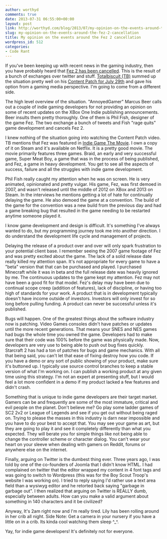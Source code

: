 ```yaml
---
author: worthyd
comments: true
date: 2013-07-31 06:55:00+00:00
layout: post
link: http://worthyd.com/blog/2013/07/my-opinion-on-the-events-around-the-fez-2-cancellation/
slug: my-opinion-on-the-events-around-the-fez-2-cancellation
title: My opinion on the events around the Fez 2 cancellation
wordpress_id: 512
categories:
- Code Rant
---
```


If you've been keeping up with recent news in the gaming industry, then you have probably heard that [Fez 2 has been cancelled](http://polytroncorporation.com/fez-ii-cancelled). This is the result of a bunch of exchanges over twitter and stuff. [Totalbiscuit (TB)](https://twitter.com/Totalbiscuit) summed up the situation pretty well on his [Content Patch for July 29th](http://www.youtube.com/watch?v=qyYQnsaJiUI&feature=c4-overview&list=UUy1Ms_5qBTawC-k7PVjHXKQ) and gave his option from a gaming media perspective.  I'm going to come from a different side.

The high level overview of the situation. "AnnoyedGamer" Marcus Beer calls out a couple of indie gaming developers for not providing an opinion on some of recent updates on the XBox One Indie publishing announcements. Beer insults them pretty thoroughly. One of them is Phil Fish, designer of the game Fez. The two exchange a bunch of tweets and Fish "rage quits" game development and cancels Fez 2.

I knew nothing of the situation going into watching the Content Patch video.  TB mentions that Fez was featured in [Indie Game The Movie](http://buy.indiegamethemovie.com/). I own a copy of it on Steam and it's available on Netflix.  It is a pretty good movie. The movie primarily features three games. Braid, an early and very successful game, Super Meat Boy, a game that was in the process of being published, and Fez, a game in heavy development.  You get to see all the aspects of success, failure and all the struggles with indie game development.  

Phil Fish really caught my attention when he was on screen.  He is very animated, opinionated and pretty vulgar.  His game, Fez, was first demoed in 2007, and wasn't released until the middle of 2012 on XBox and 2013 on Steam.  In the interviews he mentions getting a lot of hate for continually delaying the game. He also demoed the game at a convention. The build of the game for the convention was a new build from the previous day and had a game breaking bug that resulted in the game needing to be restarted anytime someone played it.  

I know game development and design is difficult.  It's something I've always wanted to do, but my programming journey took me into another direction. I do understand the development life cycle and management of projects.   

Delaying the release of a product over and over will only spark frustration to your potential client base.  I remember seeing the 2007 game footage of Fez and was pretty excited about the game. The lack of a solid release date really killed my attention span.  It's not appropriate for every game to have a "beta" version that that can be purchased and played.  I purchased Minecraft while it was in beta and the full release date was heavily ignored by me.  The continuous updates to the game kept my attention.  Fez may not have been a good fit for that model.  Fez's delay may have been due to continual scope creep (addition of features), lack of discipline, or having too high of standards for your work. A product that is in development typically doesn't have income outside of investors.  Investors will only invest for so long before pulling funding.  A product can never be successful unless it's published.  

Bugs will happen.  One of the greatest things about the software industry now is patching.  Video Games consoles didn't have patches or updates until the more recent generations. That means your SNES and NES games had bugs the whole time you owned the game. Developers had to make sure that their code was 100% before the game was physically made.  Now, developers are very use to being able to push out bug fixes quickly.  Starcraft 2 has had a ton of patches for bugs and game mechanics.  With all that being said, you can't let that ease of fixing destroy how you code.  If you have a demo or any sort of public showing of your product, make sure it's buttoned up.  I typically use source control branches to keep a stable version of what I'm working on.  I can publish a working product at any given time using this strategy.  I'm not an expert at presenting stuff, but I would feel a lot more confident in a demo if my product lacked a few features and didn't crash.

Something that is unique to indie game developers are their target market.  Gamers can be and frequently are some of the most immature, critical and evil people on the planet.  Don't believe me? Go play some ladder games of SC2 2v2 or League of Legends and see if you get out without being raged on.  Trying to please the masses in this industry is darn near impossible and you have to do your best to accept that. You may see your game as art, but they are going to play it and see it completely differently than what you expected. They will berate you for simple things like not being able to change the controller scheme or character dialog. You can't wear your heart on your sleeve when dealing with gamers on Reddit, forums or anywhere else on the internet.  

Finally, arguing on Twitter is the dumbest thing ever.  Three years ago, I was told by one of the co-founders of Joomla that I didn't know HTML.  I had complained on twitter that the editor wrapped my content in 4 font tags and was going to switch to Wordpress (this was for the Boy Scout Troop's website I was working on).  I tried to reply saying I'd rather use a text area field than a wysiwyg editor and he retorted back saying "garbage in garbage out".  I then realized that arguing on Twitter is REALLY dumb, especially between adults.  How can you make a valid argument about something in 140 characters and it be civilized?

Anyway, It's 2am right now and I'm really tired. Lily has been rolling around in her crib all night. Side Note: Get a camera in your nursery if you have a little on in a crib. Its kinda cool watching them sleep ^_^.

Yay, for indie game developers!  It's definitely not for everyone.
